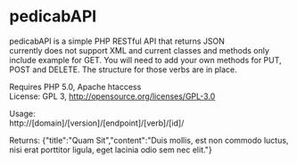 pedicabAPI
=============

pedicabAPI is a simple PHP RESTful API that returns JSON  
currently does not support XML and current classes and methods only include example for GET. You will need to add your own methods for PUT, POST and DELETE. The structure for those verbs are in place.

Requires PHP 5.0, Apache htaccess  
License: GPL 3, http://opensource.org/licenses/GPL-3.0

Usage:  
http://[domain]/[version]/[endpoint]/[verb]/[id]/

Returns:
{"title":"Quam Sit","content":"Duis mollis, est non commodo luctus, nisi erat porttitor ligula, eget lacinia odio sem nec elit."}

